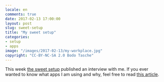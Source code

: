 ```yaml
---
locale: en
comments: true
date: 2017-02-13 17:00:00
layout: post
slug: sweet-setup
title: "My sweet setup"
categories:
- setup
- apps
image: "/images/2017-02-13/my-workplace.jpg"
copyright: "CC-BY-NC-SA 2.0 Bodo Tasche"
---
```

This week [the sweet setup](http://thesweetsetup.com) published an
interview with me. If you ever wanted to know what apps I am using
and why, feel free to read [this article](http://thesweetsetup.com/bodo-tasches-mac-iphone-setup/).
